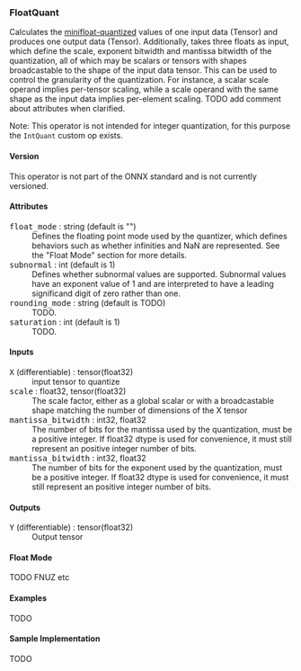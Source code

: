 ### <a name="FloatQuant"></a><a name="abs">**FloatQuant**</a>

Calculates the [minifloat-quantized](https://arxiv.org/abs/2311.12359) values of one input data (Tensor<T>) and produces one output data (Tensor<T>).
Additionally, takes three floats as input, which define the scale, exponent bitwidth and mantissa bitwidth of the quantization,
all of which may be scalars or tensors with shapes broadcastable to the shape of the input data tensor. This can be used to
control the granularity of the quantization. For instance, a scalar scale operand implies per-tensor scaling, while a scale operand with
the same shape as the input data implies per-element scaling.
TODO add comment about attributes when clarified.


Note: This operator is not intended for integer quantization, for this purpose the `IntQuant` custom op exists.

#### Version

This operator is not part of the ONNX standard and is not currently versioned.

#### Attributes

<dl>
<dt><tt>float_mode</tt> : string (default is "")</dt>
<dd>Defines the floating point mode used by the quantizer, which defines behaviors such as whether infinities and NaN are represented.
See the "Float Mode" section for more details.</dd>
<dt><tt>subnormal</tt> : int (default is 1)</dt>
<dd>Defines whether subnormal values are supported. Subnormal values have an exponent value of 1 and are interpreted to have a leading
significand digit of zero rather than one.</dd>
<dt><tt>rounding_mode</tt> : string (default is TODO)</dt>
<dd>TODO.</dd>
<dt><tt>saturation</tt> : int (default is 1)</dt>
<dd>TODO.</dd>
</dl>

#### Inputs

<dl>
<dt><tt>X</tt> (differentiable) : tensor(float32)</dt>
<dd>input tensor to quantize</dd>
<dt><tt>scale</tt> : float32, tensor(float32)</dt>
<dd>The scale factor, either as a global scalar or with a broadcastable shape matching the number of dimensions of the X tensor</dd>
<dt><tt>mantissa_bitwidth</tt> : int32, float32</dt>
<dd>The number of bits for the mantissa used by the quantization, must be a positive integer. If float32 dtype is used for convenience, it must still represent an positive integer number of bits.</dd>
<dt><tt>mantissa_bitwidth</tt> : int32, float32</dt>
<dd>The number of bits for the exponent used by the quantization, must be a positive integer. If float32 dtype is used for convenience, it must still represent an positive integer number of bits.</dd>

</dl>


#### Outputs

<dl>
<dt><tt>Y</tt> (differentiable) : tensor(float32)</dt>
<dd>Output tensor</dd>
</dl>


#### Float Mode
TODO FNUZ etc

#### Examples
TODO


#### Sample Implementation
TODO
